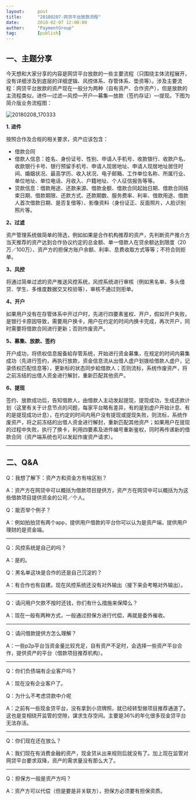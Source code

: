 ```yaml
---
layout:     post 
title:      "20180207-网贷平台放款流程"
date:       2018-02-07 12:00:00
author:     "PaymentGroup"
tag:		[publish] 
---
```



## 一、主题分享

今天想和大家分享的内容是网贷平台放款的一些主要流程（只围绕主体流程展开，没有详细涉及到底层的详细逻辑、风控体系、存管体系、垫资等）。涉及主要流程：网贷平台放款的资产现在一般分为两种（自有资产、合作资产），但是放款的主流程类似，进件—过滤—风控—开户—募集—放款（签约存证）—提现。下图为简介版业务流程图：

![20180208_170333](http://static.cocolian.org/img/20180213093603.jpg)

**1. 进件**

按照合作及合规的相关要求，资产应该包含：
- 借款合同
- 借款人信息：姓名、身份证号、性别、申请人手机号、收款银行、收款户名、收款银行卡号、银行预留手机号、申请人现居地址、申请人现居地址居住时间、婚姻状况、最高学历、收入状况、电子邮箱、工作单位名称、所属行业、单位地址、单位电话、月收入、户籍地址、个人征信报告等等。
- 贷款信息：借款用途、还款来源、借款金额、借款合同起始日期、借款合同结束日期、借款期限、还款方式、还款期数、服务费率、利率、借款用途、借款人首次借款日期、是否复借等）、影像资料（身份证正、反面照片，人脸识别照片等。

**2、过滤**

资产管理系统做简单的筛选，例如如果是合作机构推荐的资产，先判断资产推介方当天推荐的资产达到合作协议约定的总金额、单一借款人在贷余额达到限度（20万／100万）、资产方的担保方账户余额、利率、息费收取方式等等；不符合则拒单。

**3、风控**

将通过简单过滤的资产推送风控系统，风控系统进行审核（例如黑名单、多头借贷、学生、多维度数据交叉校验等），审核不通过则拒单。

**4、开户**

如果用户没有在存管体系中开过户时，先进行四要素鉴权、开户，假如开户失败，是银行卡原因导致，需要用户换卡，用户在约定的时间内换卡完成，再次开户，同时需要将借款合同进行更新；否则作废资产。

**5、募集、放款、签约**

开户成功，将债权信息报备給存管系统，开始进行资金募集，在规定的时间内募集成功（先进行签约，再执行放款，资金信息流从出借人虚户划拨给借款人虚户，记录债权匹配信息等），更新标的状态同步給借款人；否则流标，系统作废资产，将之前冻结的出借人资金进行解封，重新匹配其他资产。

**6、提现**

签约、放款成功后，告知借款人，由借款人主动发起提现，提现成功，生成还款计划（这里有关于计息节点的问题，每家平台略有差异，有的是到虚户开始计息、有的是提现成功计息），在约定的时间内用户没有提现或提现失败，则流标，系统作废资产，将之前冻结的出借人资金进行解封，重新匹配其他资产；如果用户在提现的过程中失败，执行了换卡，利用四要素及进件编号重新鉴权，同时再传递新的借款合同（资产端系统也可以发起作废资产请求）。

---


## 二、Q&A

Q：我想了解下：资产方和资金方有啥区别？

A：资产方在网贷中可以概括为借款项目提供方，资产方在网贷中可以概括为为这些借款项目提供资金的公司／个人。

Q：能否举个例子？

A：例如拍拍贷有两个app，提供用户借款的平台你可以认为是资产端，提供用户理财的是资金端。

---
Q：风控系统是自己的吗？

A：是的。

Q：黑名单这块是合作的还是自己沉淀的？

A：有合作也有自建。现在风控系统还没有对外输出（接下来会考略对外输出）。

---
Q：请问用户欠款不按时还钱，你们有什么措施来保障么？

A：现在一般有两种方式，一般通过担保方进行代偿，再就是委外催收。

---
Q：请问借款提供方怎么理解？

A：一些p2p平台当资金量比较充足，自有资产不足时，会选择一些资产平台合作，提供资产的平台（借款项目推荐机构）。

---
Q：你们负债端有企业客户吗？

A：现在没有企业客户了。

Q：为什么不考虑贷款中介呢

A：之前有一些现金贷平台，没有拿到小贷牌照，就已经转型做项目推荐通道了。这也是变相绕开监管的空隙，谋求生存空间。主要是36%的年化很多现金贷平台无法存活。

---
Q：你们现在还在放么？

A：我们现在有消费金融的资产，现金贷从出来规则后就没有了。加上现在监管对网贷平台要求双降，资产的需求量没有那么大了。

---
Q：担保方一般是资产方吗？

A：资产方可以代偿（但是要是非关联方），担保方必须要有担保资质。
